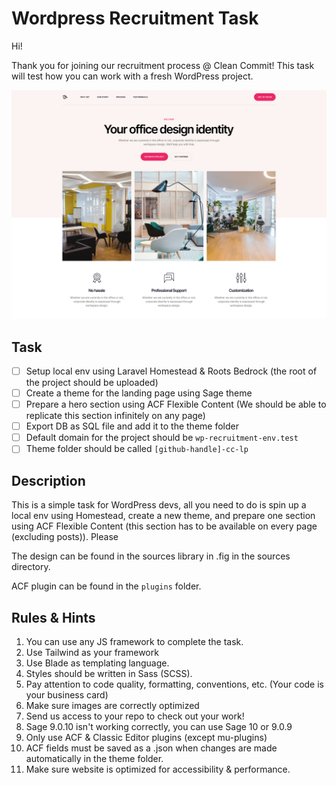 # Wordpress Recruitment Task

Hi!

Thank you for joining our recruitment process @ Clean Commit! This task will test how you can work with a fresh WordPress project.

![Wordpress](images/cover.jpg)

## Task

- [ ] Setup local env using Laravel Homestead & Roots Bedrock (the root of the project should be uploaded)
- [ ] Create a theme for the landing page using Sage theme
- [ ] Prepare a hero section using ACF Flexible Content (We should be able to replicate this section infinitely on any page)
- [ ] Export DB as SQL file and add it to the theme folder
- [ ] Default domain for the project should be `wp-recruitment-env.test`
- [ ] Theme folder should be called `[github-handle]-cc-lp`

## Description

This is a simple task for WordPress devs, all you need to do is spin up a local env using Homestead, create a new theme, and prepare one section using ACF Flexible Content (this section has to be available on every page (excluding posts)). Please

The design can be found in the sources library in .fig in the sources directory.

ACF plugin can be found in the `plugins` folder.

## Rules & Hints

1. You can use any JS framework to complete the task.
2. Use Tailwind as your framework
3. Use Blade as templating language.
4. Styles should be written in Sass (SCSS).
5. Pay attention to code quality, formatting, conventions, etc. (Your code is your business card)
6. Make sure images are correctly optimized
7. Send us access to your repo to check out your work!
8. Sage 9.0.10 isn't working correctly, you can use Sage 10 or 9.0.9
9. Only use ACF & Classic Editor plugins (except mu-plugins)
10. ACF fields must be saved as a .json when changes are made automatically in the theme folder.
11. Make sure website is optimized for accessibility & performance.
